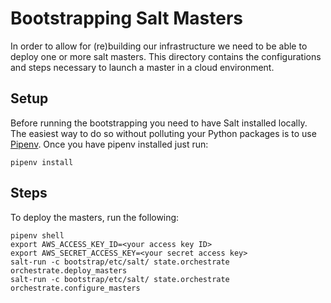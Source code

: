 # Bootstrapping Salt Masters
In order to allow for (re)building our infrastructure we need to be able to deploy one or more salt masters. This directory contains the configurations and steps necessary to launch a master in a cloud environment.

## Setup
Before running the bootstrapping you need to have Salt installed locally. The easiest way to do so without polluting your Python packages is to use [Pipenv](https://docs.pipenv.org/en/latest/). Once you have pipenv installed just run:

```
pipenv install
```

## Steps
To deploy the masters, run the following:

```
pipenv shell
export AWS_ACCESS_KEY_ID=<your access key ID>
export AWS_SECRET_ACCESS_KEY=<your secret access key>
salt-run -c bootstrap/etc/salt/ state.orchestrate orchestrate.deploy_masters
salt-run -c bootstrap/etc/salt/ state.orchestrate orchestrate.configure_masters
```
